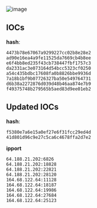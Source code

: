 ![image](https://github.com/user-attachments/assets/153dea72-1e8d-4e03-a91e-9c4bed3bec92)
## IOCs

__hash__:

```text
4473b78e67067a9299227cc02b8e28e2
ad90e16ea4a9fe11525da7669cb4b8ee
e6f4bb8ed235f43cb738447fbf1757c3
da2331ac3e073164d54bcc5323cf0250
a54c435bdbc17608fa0b8826bbe9936d
7a18b1bf9b07726327ba50e549764731
d6b38a2272876d039d48b46aa874e7b9
f49375748b279565b5aed83d9ee01eb2
```
## Updated IOCs

__hash__:

```text
f5380e7a6e15a0ef27e6f31fcc29ed4d
41d801d96c9e27c5ca6c4678ffa2d7e2
```
__ipport__

```text
64.188.21.202:6826
64.188.21.202:18828
64.188.21.202:22821
64.188.21.202:28120
164.68.122.64:11128
164.68.122.64:18187
164.68.122.64:19986
164.68.122.64:27684
164.68.122.64:25123
```

